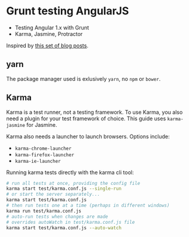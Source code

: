 # Grunt testing AngularJS

- Testing Angular 1.x with Grunt
- Karma, Jasmine, Protractor

Inspired by [this set of blog posts](https://www.credera.com/blog/technology-insights/open-source-technology-insights/testing-angularjs-part-1-setting-unit-testing-karma/).

## yarn

The package manager used is exlusively `yarn`, no `npm` or `bower`.

## Karma

Karma is a test runner, not a testing framework. To use Karma, you also need a plugin for your test framework of
choice.  This guide uses `karma-jasmine` for Jasmine.

Karma also needs a launcher to launch browsers.  Options include:

- `karma-chrome-launcher`
- `karma-firefox-launcher`
- `karma-ie-launcher`

Running karma tests directly with the karma cli tool:

```bash
# run all tests at once, providing the config file
karma start test/karma.conf.js --single-run
# or start the server separately...
karma start test/karma.conf.js
# then run tests one at a time (perhaps in different windows)
karma run test/karma.conf.js
# auto-run tests when changes are made
# overrides autoWatch in test/karma.conf.js file
karma start test/karma.conf.js --auto-watch
```
